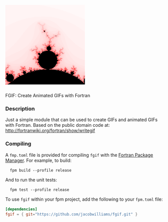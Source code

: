 ![fgif](media/mandelbrot.gif)
============

FGIF: Create Animated GIFs with Fortran

### Description

Just a simple module that can be used to create GIFs and animated GIFs with Fortran.
Based on the public domain code at: http://fortranwiki.org/fortran/show/writegif

### Compiling

A `fmp.toml` file is provided for compiling `fgif` with the [Fortran Package Manager](https://github.com/fortran-lang/fpm). For example, to build:

```
  fpm build --profile release
```

And to run the unit tests:

```
  fpm test --profile release
```

To use `fgif` within your fpm project, add the following to your `fpm.toml` file:
```toml
[dependencies]
fgif = { git="https://github.com/jacobwilliams/fgif.git" }
```
